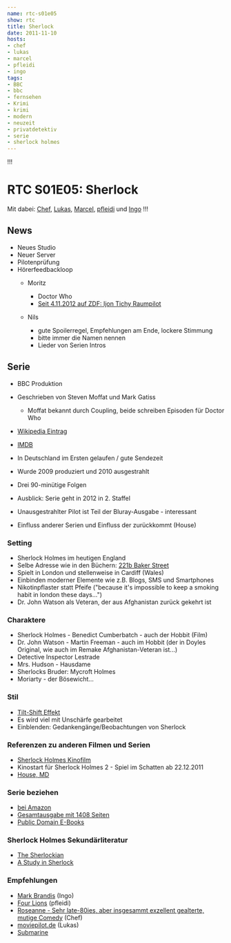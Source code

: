 ```yaml
---
name: rtc-s01e05
show: rtc
title: Sherlock
date: 2011-11-10
hosts:
- chef
- lukas
- marcel
- pfleidi
- ingo
tags:
- BBC
- bbc
- fernsehen
- Krimi
- krimi
- modern
- neuzeit
- privatdetektiv
- serie
- sherlock holmes
---
```

!!!

# RTC S01E05: Sherlock

Mit dabei: [Chef](http://twitter.com/grischder), [Lukas](http://twitter.com/blubser), [Marcel](http://twitter.com/xartas), [pfleidi](http://twitter.com/pfleidi) und [Ingo](http://twitter.com/ingoebel)
!!!

## News

- Neues Studio
- Neuer Server
- Pilotenprüfung
- Hörerfeedbackloop
  - Moritz
    - Doctor Who
     -  [Seit 4.11.2012 auf ZDF: Ijon Tichy Raumpilot](http://de.wikipedia.org/wiki/Ijon_Tichy:_Raumpilot)

  - Nils
    - gute Spoilerregel, Empfehlungen am Ende, lockere Stimmung
     - bitte immer die Namen nennen
     - Lieder von Serien Intros

## Serie

- BBC Produktion
- Geschrieben von Steven Moffat und Mark Gatiss
  - Moffat bekannt durch Coupling, beide schreiben Episoden für Doctor Who

- [Wikipedia Eintrag](http://de.wikipedia.org/wiki/Sherlock_(Fernsehserie))
- [IMDB](http://www.imdb.de/title/tt1475582/)
- In Deutschland im Ersten gelaufen / gute Sendezeit
- Wurde 2009 produziert und 2010 ausgestrahlt
- Drei 90-minütige Folgen
- Ausblick: Serie geht in 2012 in 2. Staffel
- Unausgestrahlter Pilot ist Teil der Bluray-Ausgabe - interessant
- Einfluss anderer Serien und Einfluss der zurückkommt (House)

### Setting

- Sherlock Holmes im heutigen England
- Selbe Adresse wie in den Büchern: [221b Baker Street](http://en.wikipedia.org/wiki/221B_Baker_Street)
- Spielt in London und stellenweise in Cardiff (Wales)
- Einbinden moderner Elemente wie z.B. Blogs, SMS und Smartphones
- Nikotinpflaster statt Pfeife ("because it's impossible to keep a smoking habit in london these days...")
- Dr. John Watson als Veteran, der aus Afghanistan zurück gekehrt ist

### Charaktere

- Sherlock Holmes - Benedict Cumberbatch - auch der Hobbit (Film)
- Dr. John Watson - Martin Freeman - auch im Hobbit (der in Doyles Original, wie auch im Remake Afghanistan-Veteran ist...)
- Detective Inspector Lestrade
- Mrs. Hudson - Hausdame
- Sherlocks Bruder: Mycroft Holmes
- Moriarty - der Bösewicht...

### Stil

- [Tilt-Shift Effekt](http://de.wikipedia.org/wiki/Tilt-und-Shift-Objektiv)
- Es wird viel mit Unschärfe gearbeitet
- Einblenden: Gedankengänge/Beobachtungen von Sherlock

### Referenzen zu anderen Filmen und Serien

- [Sherlock Holmes Kinofilm](http://www.amazon.de/Sherlock-Holmes-Robert-Downey-Jr/dp/B0035JL3RW/ref=sr_1_1?ie=UTF8&qid=1320546429&sr=8-1)
- Kinostart für Sherlock Holmes 2 - Spiel im Schatten ab 22.12.2011
- [House, MD](http://www.amazon.de/Dr-House-Season-Episoden-01-08/dp/B001UW5GTC/ref=sr_1_16?ie=UTF8&qid=1320924140&sr=8-16)

### Serie beziehen

- [bei Amazon](http://www.amazon.de/Sherlock-Staffel-1-2-DVDs/dp/B0052AJ2KM/)
- [Gesamtausgabe mit 1408 Seiten](http://www.amazon.de/Complete-Sherlock-Wordsworth-Library-Collection/dp/1840220767)
- [Public Domain E-Books](http://www.gutenberg.org/ebooks/search.html/?format=html&default_prefix=all&sort_order=downloads&query=sherlock+holmes)

### Sherlock Holmes Sekundärliteratur

- [The Sherlockian](http://www.amazon.de/Sherlockian-Novel-Graham-Moore/dp/0446575887)
- [A Study in Sherlock](http://www.amazon.de/Study-Sherlock-Stories-inspired-Holmes/dp/0812982460)

### Empfehlungen

- [Mark Brandis](http://www.folgenreich.de/markbrandis/) (Ingo)
- [Four Lions](http://www.amazon.de/Four-Lions-Riz-Ahmed/dp/B004IKXH1W/ref=sr_1_1?ie=UTF8&qid=1320546677&sr=8-1) (pfleidi)
- [Roseanne - Sehr late-80ies, aber insgesammt exzellent gealterte, mutige Comedy](http://www.amazon.de/Roseanne-Die-Komplett-Box-36-DVDs/dp/B0026L8MAQ) (Chef)
- [moviepilot.de](http://www.moviepilot.de/) (Lukas)
- [Submarine](http://www.imdb.com/title/tt1440292/)
